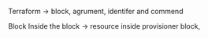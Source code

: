 Terraform -> block, agrument, identifer and commend

Block Inside the block -> resource inside provisioner block, 